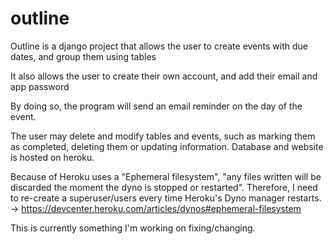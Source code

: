 # outline

Outline is a django project that allows the user to create events with due dates, and group them using tables 

It also allows the user to create their own account, and add their email and app password

By doing so, the program will send an email reminder on the day of the event.

The user may delete and modify tables and events, such as marking them as completed, deleting them or updating information.
Database and website is hosted on heroku. 

Because of Heroku uses a "Ephemeral filesystem", "any files written will be discarded the moment the dyno is stopped or restarted".
Therefore, I need to re-create a superuser/users every time Heroku's Dyno manager restarts.
-> https://devcenter.heroku.com/articles/dynos#ephemeral-filesystem 

This is currently something I'm working on fixing/changing. 
